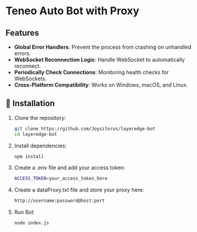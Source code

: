 # Teneo Auto Bot with Proxy

## Features

- **Global Error Handlers**: Prevent the process from crashing on unhandled errors.
- **WebSocket Reconnection Logic**: Handle WebSocket to automatically reconnect.
- **Periodically Check Connections**: Monitoring health checks for WebSockets.
- **Cross-Platform Compatibility**: Works on Windows, macOS, and Linux.

## 🚀 Installation

1. Clone the repository:
   ```bash
   git clone https://github.com/Joysitorus/layeredge-bot
   cd layeredge-bot
   ```
2. Install dependencies:
   ```bash
   npm install
   ```
3. Create a .env file and add your access token:
   ```bash
   ACCESS_TOKEN=your_access_token_here
   ```
4. Create a dataProxy.txt file and store your proxy here:
   ```bash
   http://username:password@host:port
   ```
5. Run Bot
   ```bash
   node index.js
   ```
